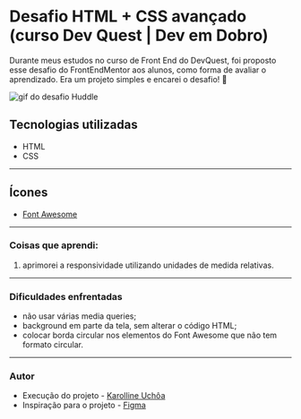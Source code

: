 # Desafio HTML + CSS avançado (curso Dev Quest | Dev em Dobro)

Durante meus estudos no curso de Front End do DevQuest, foi proposto esse desafio do FrontEndMentor aos alunos, como forma de avaliar o aprendizado. Era um projeto simples e encarei o desafio! 🚀

<img src="./video-huddle.gif" alt= "gif do desafio Huddle">

## Tecnologias utilizadas

- HTML
- CSS

---

## Ícones

- [Font Awesome](https://fontawesome.com/)

---

### Coisas que **aprendi**:

1. aprimorei a responsividade utilizando unidades de medida relativas.

---

### **Dificuldades** enfrentadas

- não usar várias media queries;
- background em parte da tela, sem alterar o código HTML;
- colocar borda circular nos elementos do Font Awesome que não tem formato circular.

---

### Autor

- Execução do projeto - [Karolline Uchôa](https://github.com/KarollineUchoa)
- Inspiração para o projeto - [Figma](https://www.frontendmentor.io/challenges/huddle-landing-page-with-a-single-introductory-section-B_2Wvxgi0/hub)
